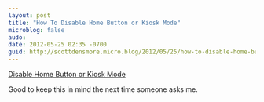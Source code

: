 ```yaml
---
layout: post
title: "How To Disable Home Button or Kiosk Mode"
microblog: false
audo:
date: 2012-05-25 02:35 -0700
guid: http://scottdensmore.micro.blog/2012/05/25/how-to-disable-home-button-or-kiosk-mode.html
---
```


[Disable Home Button or Kiosk Mode](http://indieambitions.com/code-snippits/disable-home-button-kiosk-mode/?utm_source=rss&utm_medium=rss&utm_campaign=disable-home-button-kiosk-mode)

Good to keep this in mind the next time someone asks me.

